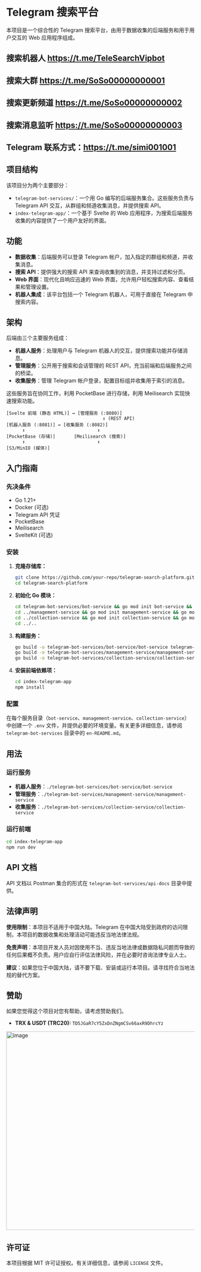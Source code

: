 # Telegram 搜索平台

本项目是一个综合性的 Telegram 搜索平台，由用于数据收集的后端服务和用于用户交互的 Web 应用程序组成。

## 搜索机器人 https://t.me/TeleSearchVipbot
## 搜索大群 https://t.me/SoSo00000000001
## 搜索更新频道 https://t.me/SoSo00000000002
## 搜索消息监听 https://t.me/SoSo00000000003
## Telegram 联系方式：https://t.me/simi001001 

## 项目结构

该项目分为两个主要部分：

- `telegram-bot-services/`：一个用 Go 编写的后端服务集合。这些服务负责与 Telegram API 交互，从群组和频道收集消息，并提供搜索 API。
- `index-telegram-app/`：一个基于 Svelte 的 Web 应用程序，为搜索后端服务收集的内容提供了一个用户友好的界面。

## 功能

- **数据收集**：后端服务可以登录 Telegram 帐户，加入指定的群组和频道，并收集消息。
- **搜索 API**：提供强大的搜索 API 来查询收集到的消息，并支持过滤和分页。
- **Web 界面**：现代化且响应迅速的 Web 界面，允许用户轻松搜索内容、查看结果和管理设置。
- **机器人集成**：该平台包括一个 Telegram 机器人，可用于直接在 Telegram 中搜索内容。

## 架构

后端由三个主要服务组成：

- **机器人服务**：处理用户与 Telegram 机器人的交互，提供搜索功能并存储消息。
- **管理服务**：公开用于搜索和会话管理的 REST API，充当前端和后端服务之间的桥梁。
- **收集服务**：管理 Telegram 帐户登录，配置目标组并收集用于索引的消息。

这些服务旨在协同工作，利用 PocketBase 进行存储，利用 Meilisearch 实现快速搜索功能。

```
[Svelte 前端 (静态 HTML)] ↔ [管理服务 (:8080)]
                                    ↕ (REST API)
[机器人服务 (:8081)] ↔ [收集服务 (:8082)]
      ↕                           ↕
[PocketBase (存储)]       [Meilisearch (搜索)]
      ↕                           ↕
[S3/MinIO (媒体)]
```

## 入门指南

### 先决条件

- Go 1.21+
- Docker (可选)
- Telegram API 凭证
- PocketBase
- Meilisearch
- SvelteKit (可选)

### 安装

1.  **克隆存储库：**
    ```bash
    git clone https://github.com/your-repo/telegram-search-platform.git
    cd telegram-search-platform
    ```
2.  **初始化 Go 模块：**
    ```bash
    cd telegram-bot-services/bot-service && go mod init bot-service && go mod tidy
    cd ../management-service && go mod init management-service && go mod tidy
    cd ../collection-service && go mod init collection-service && go mod tidy
    cd ../..
    ```
3.  **构建服务：**
    ```bash
    go build -o telegram-bot-services/bot-service/bot-service telegram-bot-services/bot-service
    go build -o telegram-bot-services/management-service/management-service telegram-bot-services/management-service
    go build -o telegram-bot-services/collection-service/collection-service telegram-bot-services/collection-service
    ```
4.  **安装前端依赖项：**
    ```bash
    cd index-telegram-app
    npm install
    ```

### 配置

在每个服务目录（`bot-service`、`management-service`、`collection-service`）中创建一个 `.env` 文件，并提供必要的环境变量。有关更多详细信息，请参阅 `telegram-bot-services` 目录中的 `en-README.md`。

## 用法

### 运行服务

-   **机器人服务**：`./telegram-bot-services/bot-service/bot-service`
-   **管理服务**：`./telegram-bot-services/management-service/management-service`
-   **收集服务**：`./telegram-bot-services/collection-service/collection-service`

### 运行前端

```bash
cd index-telegram-app
npm run dev
```

## API 文档

API 文档以 Postman 集合的形式在 `telegram-bot-services/api-docs` 目录中提供。

## 法律声明

**使用限制**：本项目不适用于中国大陆。Telegram 在中国大陆受到政府的访问限制，本项目的数据收集和处理活动可能违反当地法律法规。

**免责声明**：本项目开发人员对因使用不当、违反当地法律或数据隐私问题而导致的任何后果概不负责。用户应自行评估法律风险，并在必要时咨询法律专业人士。

**建议**：如果您位于中国大陆，请不要下载、安装或运行本项目。请寻找符合当地法规的替代方案。

## 赞助

如果您觉得这个项目对您有帮助，请考虑赞助我们。

- **TRX & USDT (TRC20):** `TD5JGaR7cY5ZxDnZNgmCSv66axR9DhrcYz`

<img width="512" height="530" alt="image" src="https://github.com/user-attachments/assets/08a5cf87-e174-4bf5-ae2d-1ed676c7b90e" />



## 许可证

本项目根据 MIT 许可证授权。有关详细信息，请参阅 `LICENSE` 文件。